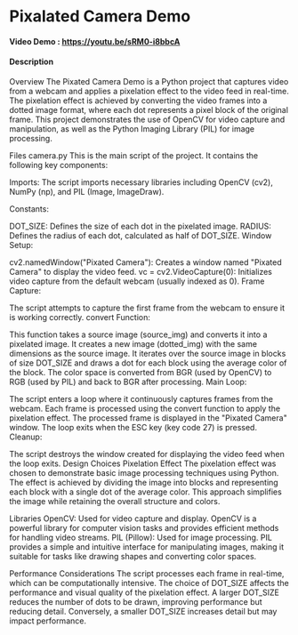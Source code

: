 # Pixalated Camera Demo
#### Video Demo : https://youtu.be/sRM0-i8bbcA
#### Description

Overview
The Pixated Camera Demo is a Python project that captures video from a webcam and applies a pixelation effect to the video feed in real-time. The pixelation effect is achieved by converting the video frames into a dotted image format, where each dot represents a pixel block of the original frame. This project demonstrates the use of OpenCV for video capture and manipulation, as well as the Python Imaging Library (PIL) for image processing.

Files
camera.py
This is the main script of the project. It contains the following key components:

Imports: The script imports necessary libraries including OpenCV (cv2), NumPy (np), and PIL (Image, ImageDraw).

Constants:

DOT_SIZE: Defines the size of each dot in the pixelated image.
RADIUS: Defines the radius of each dot, calculated as half of DOT_SIZE.
Window Setup:

cv2.namedWindow("Pixated Camera"): Creates a window named "Pixated Camera" to display the video feed.
vc = cv2.VideoCapture(0): Initializes video capture from the default webcam (usually indexed as 0).
Frame Capture:

The script attempts to capture the first frame from the webcam to ensure it is working correctly.
convert Function:

This function takes a source image (source_img) and converts it into a pixelated image.
It creates a new image (dotted_img) with the same dimensions as the source image.
It iterates over the source image in blocks of size DOT_SIZE and draws a dot for each block using the average color of the block.
The color space is converted from BGR (used by OpenCV) to RGB (used by PIL) and back to BGR after processing.
Main Loop:

The script enters a loop where it continuously captures frames from the webcam.
Each frame is processed using the convert function to apply the pixelation effect.
The processed frame is displayed in the "Pixated Camera" window.
The loop exits when the ESC key (key code 27) is pressed.
Cleanup:

The script destroys the window created for displaying the video feed when the loop exits.
Design Choices
Pixelation Effect
The pixelation effect was chosen to demonstrate basic image processing techniques using Python. The effect is achieved by dividing the image into blocks and representing each block with a single dot of the average color. This approach simplifies the image while retaining the overall structure and colors.

Libraries
OpenCV: Used for video capture and display. OpenCV is a powerful library for computer vision tasks and provides efficient methods for handling video streams.
PIL (Pillow): Used for image processing. PIL provides a simple and intuitive interface for manipulating images, making it suitable for tasks like drawing shapes and converting color spaces.

Performance Considerations
The script processes each frame in real-time, which can be computationally intensive. The choice of DOT_SIZE affects the performance and visual quality of the pixelation effect. A larger DOT_SIZE reduces the number of dots to be drawn, improving performance but reducing detail. Conversely, a smaller DOT_SIZE increases detail but may impact performance.

